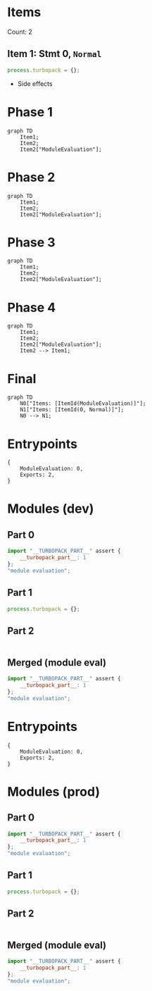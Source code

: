 # Items

Count: 2

## Item 1: Stmt 0, `Normal`

```js
process.turbopack = {};

```

- Side effects

# Phase 1
```mermaid
graph TD
    Item1;
    Item2;
    Item2["ModuleEvaluation"];
```
# Phase 2
```mermaid
graph TD
    Item1;
    Item2;
    Item2["ModuleEvaluation"];
```
# Phase 3
```mermaid
graph TD
    Item1;
    Item2;
    Item2["ModuleEvaluation"];
```
# Phase 4
```mermaid
graph TD
    Item1;
    Item2;
    Item2["ModuleEvaluation"];
    Item2 --> Item1;
```
# Final
```mermaid
graph TD
    N0["Items: [ItemId(ModuleEvaluation)]"];
    N1["Items: [ItemId(0, Normal)]"];
    N0 --> N1;
```
# Entrypoints

```
{
    ModuleEvaluation: 0,
    Exports: 2,
}
```


# Modules (dev)
## Part 0
```js
import "__TURBOPACK_PART__" assert {
    __turbopack_part__: 1
};
"module evaluation";

```
## Part 1
```js
process.turbopack = {};

```
## Part 2
```js

```
## Merged (module eval)
```js
import "__TURBOPACK_PART__" assert {
    __turbopack_part__: 1
};
"module evaluation";

```
# Entrypoints

```
{
    ModuleEvaluation: 0,
    Exports: 2,
}
```


# Modules (prod)
## Part 0
```js
import "__TURBOPACK_PART__" assert {
    __turbopack_part__: 1
};
"module evaluation";

```
## Part 1
```js
process.turbopack = {};

```
## Part 2
```js

```
## Merged (module eval)
```js
import "__TURBOPACK_PART__" assert {
    __turbopack_part__: 1
};
"module evaluation";

```
